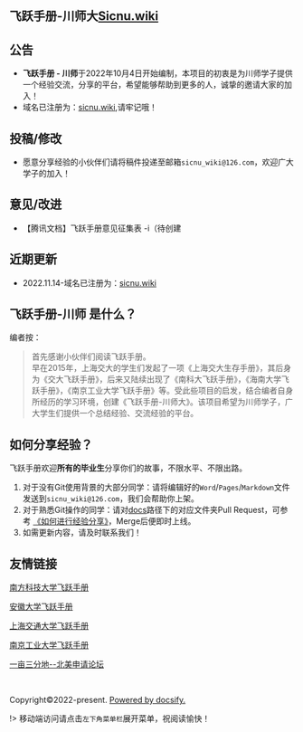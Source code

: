 <!-- 运行时间统计 -->
  <!-- <script language=javascript>
    // window.onload = function(){
    //   siteTime();
    // }
    function siteTime() {
      window.setTimeout("siteTime()", 1000);
      var seconds = 1000;
      var minutes = seconds * 60;
      var hours = minutes * 60;
      var days = hours * 24;
      var years = days * 365;
      var today = new Date();
      var todayYear = today.getFullYear();
      var todayMonth = today.getMonth() + 1;
      var todayDate = today.getDate();
      var todayHour = today.getHours();
      var todayMinute = today.getMinutes();
      var todaySecond = today.getSeconds();
      // Date.UTC() -- 返回date对象距世界标准时间(UTC)1970年1月1日午夜之间的毫秒数(时间戳)
      // year - 作为date对象的年份，为4位年份值
      // month - 0-11之间的整数，做为date对象的月份
      // day - 1-31之间的整数，做为date对象的天数
      // hours - 0(午夜24点)-23之间的整数，做为date对象的小时数
      // minutes - 0-59之间的整数，做为date对象的分钟数
      // seconds - 0-59之间的整数，做为date对象的秒数
      // microseconds - 0-999之间的整数，做为date对象的毫秒数
      var t1 = Date.UTC(2022, 10, 4, 00, 00, 00); //2022-10-4 00:00:00
      var t2 = Date.UTC(todayYear, todayMonth, todayDate, todayHour, todayMinute, todaySecond);
      var diff = t2 - t1;
      var diffYears = Math.floor(diff / years);
      var diffDays = Math.floor((diff / days) - diffYears * 365);
      var diffHours = Math.floor((diff - (diffYears * 365 + diffDays) * days) / hours);
      var diffMinutes = Math.floor((diff - (diffYears * 365 + diffDays) * days - diffHours * hours) / minutes);
      var diffSeconds = Math.floor((diff - (diffYears * 365 + diffDays) * days - diffHours * hours - diffMinutes * minutes) / seconds);
      document.getElementById("sitetime").innerHTML = " 本网站已运行 " + diffYears + " 年 " + diffDays + " 天 " + diffHours + " 小时 " + diffMinutes + " 分钟 " + diffSeconds + " 秒 ";
    }siteTime();
  </script> -->

## 飞跃手册-川师大[Sicnu.wiki](https://www.sicnu.wiki)

## 公告

- **飞跃手册 - 川师**于2022年10月4日开始编制，本项目的初衷是为川师学子提供一个经验交流，分享的平台，希望能够帮助到更多的人，诚挚的邀请大家的加入！
- 域名已注册为：[sicnu.wiki](https://sicnu.wiki),请牢记哦！

## 投稿/修改

- 愿意分享经验的小伙伴们请将稿件投递至邮箱`sicnu_wiki@126.com`，欢迎广大学子的加入！

## 意见/改进

- 【腾讯文档】飞跃手册意见征集表 -i（待创建

## 近期更新
- 2022.11.14-域名已注册为：[sicnu.wiki](https://sicnu.wiki)
## 飞跃手册-川师 是什么？
编者按：
>首先感谢小伙伴们阅读飞跃手册。<br>
>早在2015年，上海交大的学生们发起了一项《上海交大生存手册》，其后身为《交大飞跃手册》，后来又陆续出现了《南科大飞跃手册》，《海南大学飞跃手册》，《南京工业大学飞跃手册》等。受此些项目的启发，结合编者自身所经历的学习环境，创建《飞跃手册-川师大》。该项目希望为川师学子，广大学生们提供一个总结经验、交流经验的平台。
## 如何分享经验？
飞跃手册欢迎**所有的毕业生**分享你们的故事，不限水平、不限出路。

1. 对于没有Git使用背景的大部分同学：请将编辑好的`Word`/`Pages`/`Markdown`文件发送到`sicnu_wiki@126.com`，我们会帮助你上架。
2. 对于熟悉Git操作的同学：请对[docs](https://github.com/SICNU-Application/wiki-SICNU/tree/master/docs)路径下的对应文件夹Pull Request，可参考 [《如何进行经验分享》](https://github.com/SICNU-Application/wiki-SICNU/blob/master/docs/%E5%A6%82%E4%BD%95%E4%BD%BF%E7%94%A8GitHub%E8%BF%9B%E8%A1%8C%E7%BB%8F%E9%AA%8C%E5%88%86%E4%BA%AB.md)，Merge后便即时上线。
3. 如需更新内容，请及时联系我们！


## 友情链接
[南方科技大学飞跃手册](https://sustech-application.com/#/?id=%e5%8d%97%e6%96%b9%e7%a7%91%e6%8a%80%e5%a4%a7%e5%ad%a6%e9%a3%9e%e8%b7%83%e6%89%8b%e5%86%8c)

[安徽大学飞跃手册](https://www.ahu.wiki/#/)

[上海交通大学飞跃手册](https://survivesjtu.github.io/SJTU-Application/#/)

[南京工业大学飞跃手册](https://github.com/yaoshun123/FLY_NJTech)

[一亩三分地--北美申请论坛](http://www.1point3acres.com/)

<br>

<!-- <span id="sitetime"></span><br> -->
<span>Copyright©2022-present.</span>
<span>[Powered by docsify.](https://github.com/docsifyjs/docsify)</span>
<br>


!> 移动端访问请点击`左下角菜单栏`展开菜单，祝阅读愉快！
<br>
<!-- `手册搭建：https://www.ahu.wiki/#/%E4%BB%8E0%E5%88%B01%E5%88%9B%E5%BB%BA%E5%AE%89%E5%BE%BD%E5%A4%A7%E5%AD%A6%E9%A3%9E%E8%B7%83%E6%89%8B%E5%86%8C` -->

<!-- ## 贡献者 -->
<!-- https://contrib.rocks/preview?repo=angular%2Fangular-ja 
Generate an image of contributors to keep your README.md in sync.
-->
<!-- <a href="https://github.com/orgs/SICNU-Application/people">
  <br><img src="https://contributors-img.web.app/image?repo=SUSTech-Application/SUSTechapplication" />
</a> -->
